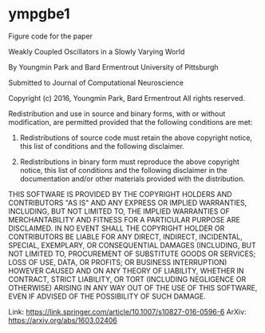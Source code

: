 # ympgbe1
Figure code for the paper

Weakly Coupled Oscillators in a Slowly Varying World

By Youngmin Park and Bard Ermentrout
University of Pittsburgh

Submitted to Journal of Computational Neuroscience

Copyright (c) 2016, Youngmin Park, Bard Ermentrout
All rights reserved.

Redistribution and use in source and binary forms, with or without modification, are permitted provided that the following conditions are met:

1. Redistributions of source code must retain the above copyright notice, this list of conditions and the following disclaimer.

2. Redistributions in binary form must reproduce the above copyright notice, this list of conditions and the following disclaimer in the documentation and/or other materials provided with the distribution.

THIS SOFTWARE IS PROVIDED BY THE COPYRIGHT HOLDERS AND CONTRIBUTORS "AS IS" AND ANY EXPRESS OR IMPLIED WARRANTIES, INCLUDING, BUT NOT LIMITED TO, THE IMPLIED WARRANTIES OF MERCHANTABILITY AND FITNESS FOR A PARTICULAR PURPOSE ARE DISCLAIMED. IN NO EVENT SHALL THE COPYRIGHT HOLDER OR CONTRIBUTORS BE LIABLE FOR ANY DIRECT, INDIRECT, INCIDENTAL, SPECIAL, EXEMPLARY, OR CONSEQUENTIAL DAMAGES (INCLUDING, BUT NOT LIMITED TO, PROCUREMENT OF SUBSTITUTE GOODS OR SERVICES; LOSS OF USE, DATA, OR PROFITS; OR BUSINESS INTERRUPTION) HOWEVER CAUSED AND ON ANY THEORY OF LIABILITY, WHETHER IN CONTRACT, STRICT LIABILITY, OR TORT (INCLUDING NEGLIGENCE OR OTHERWISE) ARISING IN ANY WAY OUT OF THE USE OF THIS SOFTWARE, EVEN IF ADVISED OF THE POSSIBILITY OF SUCH DAMAGE.

Link: https://link.springer.com/article/10.1007/s10827-016-0596-6
ArXiv: https://arxiv.org/abs/1603.02406
